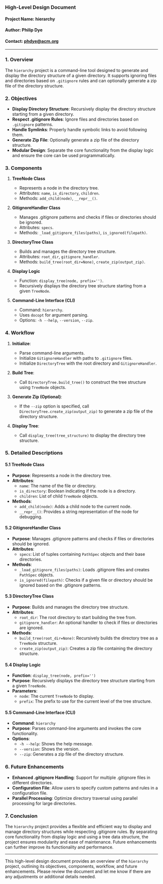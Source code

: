 ### High-Level Design Document

#### Project Name: hierarchy

#### Author: Philip Dye

#### Contact: phdye@acm.org

---

### 1. Overview

The `hierarchy` project is a command-line tool designed to generate and display the directory structure of a given directory. It supports ignoring files and directories based on `.gitignore` rules and can optionally generate a zip file of the directory structure.

### 2. Objectives

- **Display Directory Structure**: Recursively display the directory structure starting from a given directory.
- **Respect .gitignore Rules**: Ignore files and directories based on `.gitignore` patterns.
- **Handle Symlinks**: Properly handle symbolic links to avoid following them.
- **Generate Zip File**: Optionally generate a zip file of the directory structure.
- **Modular Design**: Separate the core functionality from the display logic and ensure the core can be used programmatically.

### 3. Components

1. **TreeNode Class**
   - Represents a node in the directory tree.
   - Attributes: `name`, `is_directory`, `children`.
   - Methods: `add_child(node)`, `__repr__()`.

2. **GitignoreHandler Class**
   - Manages .gitignore patterns and checks if files or directories should be ignored.
   - Attributes: `specs`.
   - Methods: `_load_gitignore_files(paths)`, `is_ignored(filepath)`.

3. **DirectoryTree Class**
   - Builds and manages the directory tree structure.
   - Attributes: `root_dir`, `gitignore_handler`.
   - Methods: `build_tree(root_dir=None)`, `create_zip(output_zip)`.

4. **Display Logic**
   - Function: `display_tree(node, prefix='')`.
   - Recursively displays the directory tree structure starting from a given `TreeNode`.

5. **Command-Line Interface (CLI)**
   - Command: `hierarchy`.
   - Uses `docopt` for argument parsing.
   - Options: `-h --help`, `--version`, `--zip`.

### 4. Workflow

1. **Initialize**: 
   - Parse command-line arguments.
   - Initialize `GitignoreHandler` with paths to `.gitignore` files.
   - Initialize `DirectoryTree` with the root directory and `GitignoreHandler`.

2. **Build Tree**:
   - Call `DirectoryTree.build_tree()` to construct the tree structure using `TreeNode` objects.

3. **Generate Zip (Optional)**:
   - If the `--zip` option is specified, call `DirectoryTree.create_zip(output_zip)` to generate a zip file of the directory structure.

4. **Display Tree**:
   - Call `display_tree(tree_structure)` to display the directory tree structure.

### 5. Detailed Descriptions

#### 5.1 TreeNode Class
- **Purpose**: Represents a node in the directory tree.
- **Attributes**:
  - `name`: The name of the file or directory.
  - `is_directory`: Boolean indicating if the node is a directory.
  - `children`: List of child `TreeNode` objects.
- **Methods**:
  - `add_child(node)`: Adds a child node to the current node.
  - `__repr__()`: Provides a string representation of the node for debugging.

#### 5.2 GitignoreHandler Class
- **Purpose**: Manages .gitignore patterns and checks if files or directories should be ignored.
- **Attributes**:
  - `specs`: List of tuples containing `PathSpec` objects and their base directories.
- **Methods**:
  - `_load_gitignore_files(paths)`: Loads .gitignore files and creates `PathSpec` objects.
  - `is_ignored(filepath)`: Checks if a given file or directory should be ignored based on the .gitignore patterns.

#### 5.3 DirectoryTree Class
- **Purpose**: Builds and manages the directory tree structure.
- **Attributes**:
  - `root_dir`: The root directory to start building the tree from.
  - `gitignore_handler`: An optional handler to check if files or directories are ignored.
- **Methods**:
  - `build_tree(root_dir=None)`: Recursively builds the directory tree as a `TreeNode` structure.
  - `create_zip(output_zip)`: Creates a zip file containing the directory structure.

#### 5.4 Display Logic
- **Function**: `display_tree(node, prefix='')`
- **Purpose**: Recursively displays the directory tree structure starting from a given `TreeNode`.
- **Parameters**:
  - `node`: The current `TreeNode` to display.
  - `prefix`: The prefix to use for the current level of the tree structure.

#### 5.5 Command-Line Interface (CLI)
- **Command**: `hierarchy`
- **Purpose**: Parses command-line arguments and invokes the core functionality.
- **Options**:
  - `-h --help`: Shows the help message.
  - `--version`: Shows the version.
  - `--zip`: Generates a zip file of the directory structure.

### 6. Future Enhancements

- **Enhanced .gitignore Handling**: Support for multiple .gitignore files in different directories.
- **Configuration File**: Allow users to specify custom patterns and rules in a configuration file.
- **Parallel Processing**: Optimize directory traversal using parallel processing for large directories.

### 7. Conclusion

The `hierarchy` project provides a flexible and efficient way to display and manage directory structures while respecting .gitignore rules. By separating core functionality from display logic and using a tree data structure, the project ensures modularity and ease of maintenance. Future enhancements can further improve its functionality and performance.

---

This high-level design document provides an overview of the `hierarchy` project, outlining its objectives, components, workflow, and future enhancements. Please review the document and let me know if there are any adjustments or additional details needed.